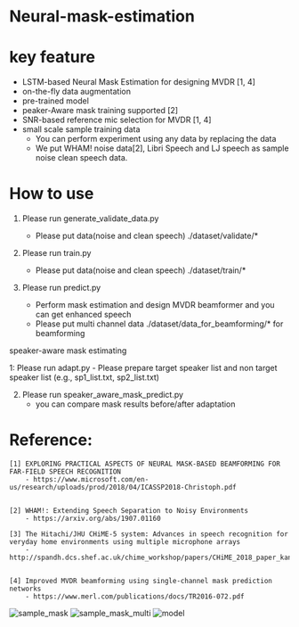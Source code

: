 # Neural-mask-estimation

# key feature

- LSTM-based Neural Mask Estimation for designing MVDR [1, 4]
- on-the-fly data augmentation
- pre-trained model	
- peaker-Aware mask training supported [2]
- SNR-based reference mic selection for MVDR [1, 4]
- small scale sample training data 
	- You can perform experiment using any data by replacing the data
	- We put WHAM! noise data[2], Libri Speech and LJ speech as sample noise clean speech data.


# How to use

1. Please run generate_validate_data.py
	- Please put data(noise and clean speech) ./dataset/validate/*

2. Please run train.py
	- Please put data(noise and clean speech) ./dataset/train/*

3. Please run predict.py
	- Perform mask estimation and design MVDR beamformer and you can get enhanced speech
	- Please put multi channel data ./dataset/data_for_beamforming/* for beamforming

speaker-aware mask estimating

1: Please run adapt.py
	- Please prepare target speaker list and non target speaker list (e.g., sp1_list.txt, sp2_list.txt)

2. Please run speaker_aware_mask_predict.py
	- you can compare mask results before/after adaptation 
		
# Reference:

	[1] EXPLORING PRACTICAL ASPECTS OF NEURAL MASK-BASED BEAMFORMING FOR FAR-FIELD SPEECH RECOGNITION
		- https://www.microsoft.com/en-us/research/uploads/prod/2018/04/ICASSP2018-Christoph.pdf


	[2] WHAM!: Extending Speech Separation to Noisy Environments
		- https://arxiv.org/abs/1907.01160
		
	[3] The Hitachi/JHU CHiME-5 system: Advances in speech recognition for veryday home environments using multiple microphone arrays
		- http://spandh.dcs.shef.ac.uk/chime_workshop/papers/CHiME_2018_paper_kanda.pdf
	
	
	[4] Improved MVDR beamforming using single-channel mask prediction networks
		- https://www.merl.com/publications/docs/TR2016-072.pdf
    
![sample_mask](https://user-images.githubusercontent.com/41845296/62979654-5b090880-be5f-11e9-8eb3-08afc616e279.png)
![sample_mask_multi](https://user-images.githubusercontent.com/41845296/62979655-5b090880-be5f-11e9-9fde-028cc82d4f33.png)
![model](https://user-images.githubusercontent.com/41845296/62979656-5b090880-be5f-11e9-9e4f-fa4e4be17560.png)

    
    
